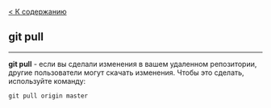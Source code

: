 [ < К содержанию](./readme.md)

## git pull
---

**git pull** - если вы сделали изменения в вашем удаленном репозитории, другие пользователи могут скачать изменения. 
Чтобы это сделать, используйте команду:

```bash=
git pull origin master
```